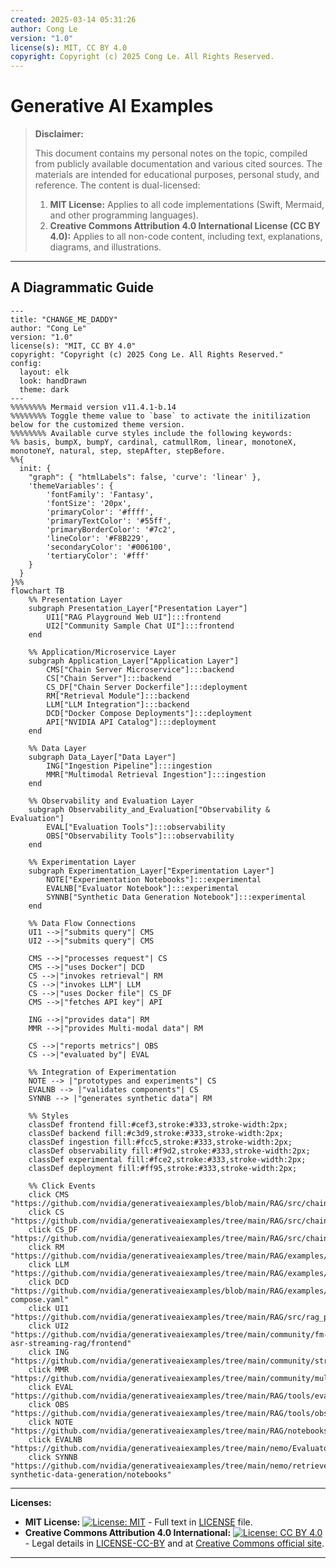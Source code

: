 ```yaml
---
created: 2025-03-14 05:31:26
author: Cong Le
version: "1.0"
license(s): MIT, CC BY 4.0
copyright: Copyright (c) 2025 Cong Le. All Rights Reserved.
---
```




# Generative AI Examples
> **Disclaimer:**
>
> This document contains my personal notes on the topic,
> compiled from publicly available documentation and various cited sources.
> The materials are intended for educational purposes, personal study, and reference.
> The content is dual-licensed:
> 1. **MIT License:** Applies to all code implementations (Swift, Mermaid, and other programming languages).
> 2. **Creative Commons Attribution 4.0 International License (CC BY 4.0):** Applies to all non-code content, including text, explanations, diagrams, and illustrations.
---


## A Diagrammatic Guide 



```mermaid
---
title: "CHANGE_ME_DADDY"
author: "Cong Le"
version: "1.0"
license(s): "MIT, CC BY 4.0"
copyright: "Copyright (c) 2025 Cong Le. All Rights Reserved."
config:
  layout: elk
  look: handDrawn
  theme: dark
---
%%%%%%%% Mermaid version v11.4.1-b.14
%%%%%%%% Toggle theme value to `base` to activate the initilization below for the customized theme version.
%%%%%%%% Available curve styles include the following keywords:
%% basis, bumpX, bumpY, cardinal, catmullRom, linear, monotoneX, monotoneY, natural, step, stepAfter, stepBefore.
%%{
  init: {
    "graph": { "htmlLabels": false, 'curve': 'linear' },
    'themeVariables': {
        'fontFamily': 'Fantasy',
        'fontSize': '20px',
        'primaryColor': '#ffff',
        'primaryTextColor': '#55ff',
        'primaryBorderColor': '#7c2',
        'lineColor': '#F8B229',
        'secondaryColor': '#006100',
        'tertiaryColor': '#fff'
    }
  }
}%%
flowchart TB
    %% Presentation Layer
    subgraph Presentation_Layer["Presentation Layer"]
        UI1["RAG Playground Web UI"]:::frontend
        UI2["Community Sample Chat UI"]:::frontend
    end

    %% Application/Microservice Layer
    subgraph Application_Layer["Application Layer"]
        CMS["Chain Server Microservice"]:::backend
        CS["Chain Server"]:::backend
        CS_DF["Chain Server Dockerfile"]:::deployment
        RM["Retrieval Module"]:::backend
        LLM["LLM Integration"]:::backend
        DCD["Docker Compose Deployments"]:::deployment
        API["NVIDIA API Catalog"]:::deployment
    end

    %% Data Layer
    subgraph Data_Layer["Data Layer"]
        ING["Ingestion Pipeline"]:::ingestion
        MMR["Multimodal Retrieval Ingestion"]:::ingestion
    end

    %% Observability and Evaluation Layer
    subgraph Observability_and_Evaluation["Observability & Evaluation"]
        EVAL["Evaluation Tools"]:::observability
        OBS["Observability Tools"]:::observability
    end

    %% Experimentation Layer
    subgraph Experimentation_Layer["Experimentation Layer"]
        NOTE["Experimentation Notebooks"]:::experimental
        EVALNB["Evaluator Notebook"]:::experimental
        SYNNB["Synthetic Data Generation Notebook"]:::experimental
    end

    %% Data Flow Connections
    UI1 -->|"submits query"| CMS
    UI2 -->|"submits query"| CMS

    CMS -->|"processes request"| CS
    CMS -->|"uses Docker"| DCD
    CS -->|"invokes retrieval"| RM
    CS -->|"invokes LLM"| LLM
    CS -->|"uses Docker file"| CS_DF
    CMS -->|"fetches API key"| API

    ING -->|"provides data"| RM
    MMR -->|"provides Multi-modal data"| RM

    CS -->|"reports metrics"| OBS
    CS -->|"evaluated by"| EVAL

    %% Integration of Experimentation
    NOTE --> |"prototypes and experiments"| CS
    EVALNB --> |"validates components"| CS
    SYNNB --> |"generates synthetic data"| RM

    %% Styles
    classDef frontend fill:#cef3,stroke:#333,stroke-width:2px;
    classDef backend fill:#c3d9,stroke:#333,stroke-width:2px;
    classDef ingestion fill:#fcc5,stroke:#333,stroke-width:2px;
    classDef observability fill:#f9d2,stroke:#333,stroke-width:2px;
    classDef experimental fill:#fce2,stroke:#333,stroke-width:2px;
    classDef deployment fill:#ff95,stroke:#333,stroke-width:2px;

    %% Click Events
    click CMS "https://github.com/nvidia/generativeaiexamples/blob/main/RAG/src/chain_server/server.py"
    click CS "https://github.com/nvidia/generativeaiexamples/tree/main/RAG/src/chain_server"
    click CS_DF "https://github.com/nvidia/generativeaiexamples/tree/main/RAG/src/chain_server/Dockerfile"
    click RM "https://github.com/nvidia/generativeaiexamples/tree/main/RAG/examples/advanced_rag/multimodal_rag/retriever"
    click LLM "https://github.com/nvidia/generativeaiexamples/tree/main/RAG/examples/advanced_rag/multimodal_rag/llm"
    click DCD "https://github.com/nvidia/generativeaiexamples/blob/main/RAG/examples/advanced_rag/multi_turn_rag/docker-compose.yaml"
    click UI1 "https://github.com/nvidia/generativeaiexamples/tree/main/RAG/src/rag_playground"
    click UI2 "https://github.com/nvidia/generativeaiexamples/tree/main/community/fm-asr-streaming-rag/frontend"
    click ING "https://github.com/nvidia/generativeaiexamples/tree/main/community/streaming_ingest_rag"
    click MMR "https://github.com/nvidia/generativeaiexamples/tree/main/community/multimodal_retrieval"
    click EVAL "https://github.com/nvidia/generativeaiexamples/tree/main/RAG/tools/evaluation"
    click OBS "https://github.com/nvidia/generativeaiexamples/tree/main/RAG/tools/observability"
    click NOTE "https://github.com/nvidia/generativeaiexamples/tree/main/RAG/notebooks"
    click EVALNB "https://github.com/nvidia/generativeaiexamples/tree/main/nemo/Evaluator"
    click SYNNB "https://github.com/nvidia/generativeaiexamples/tree/main/nemo/retriever-synthetic-data-generation/notebooks"

```





---
**Licenses:**

- **MIT License:**  [![License: MIT](https://img.shields.io/badge/License-MIT-yellow.svg)](LICENSE) - Full text in [LICENSE](LICENSE) file.
- **Creative Commons Attribution 4.0 International:** [![License: CC BY 4.0](https://licensebuttons.net/l/by/4.0/88x31.png)](LICENSE-CC-BY) - Legal details in [LICENSE-CC-BY](LICENSE-CC-BY) and at [Creative Commons official site](http://creativecommons.org/licenses/by/4.0/).

---